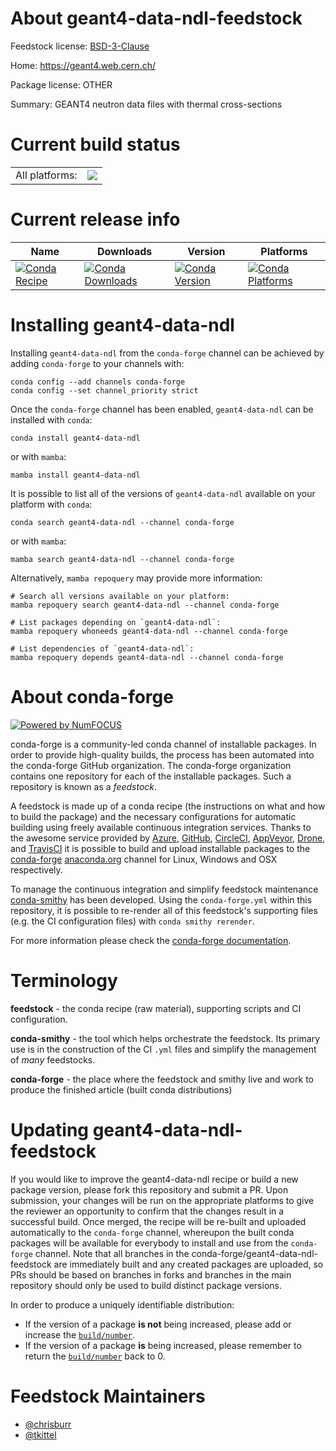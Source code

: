 About geant4-data-ndl-feedstock
===============================

Feedstock license: [BSD-3-Clause](https://github.com/conda-forge/geant4-data-ndl-feedstock/blob/main/LICENSE.txt)

Home: https://geant4.web.cern.ch/

Package license: OTHER

Summary: GEANT4 neutron data files with thermal cross-sections

Current build status
====================


<table><tr><td>All platforms:</td>
    <td>
      <a href="https://dev.azure.com/conda-forge/feedstock-builds/_build/latest?definitionId=6492&branchName=main">
        <img src="https://dev.azure.com/conda-forge/feedstock-builds/_apis/build/status/geant4-data-ndl-feedstock?branchName=main">
      </a>
    </td>
  </tr>
</table>

Current release info
====================

| Name | Downloads | Version | Platforms |
| --- | --- | --- | --- |
| [![Conda Recipe](https://img.shields.io/badge/recipe-geant4--data--ndl-green.svg)](https://anaconda.org/conda-forge/geant4-data-ndl) | [![Conda Downloads](https://img.shields.io/conda/dn/conda-forge/geant4-data-ndl.svg)](https://anaconda.org/conda-forge/geant4-data-ndl) | [![Conda Version](https://img.shields.io/conda/vn/conda-forge/geant4-data-ndl.svg)](https://anaconda.org/conda-forge/geant4-data-ndl) | [![Conda Platforms](https://img.shields.io/conda/pn/conda-forge/geant4-data-ndl.svg)](https://anaconda.org/conda-forge/geant4-data-ndl) |

Installing geant4-data-ndl
==========================

Installing `geant4-data-ndl` from the `conda-forge` channel can be achieved by adding `conda-forge` to your channels with:

```
conda config --add channels conda-forge
conda config --set channel_priority strict
```

Once the `conda-forge` channel has been enabled, `geant4-data-ndl` can be installed with `conda`:

```
conda install geant4-data-ndl
```

or with `mamba`:

```
mamba install geant4-data-ndl
```

It is possible to list all of the versions of `geant4-data-ndl` available on your platform with `conda`:

```
conda search geant4-data-ndl --channel conda-forge
```

or with `mamba`:

```
mamba search geant4-data-ndl --channel conda-forge
```

Alternatively, `mamba repoquery` may provide more information:

```
# Search all versions available on your platform:
mamba repoquery search geant4-data-ndl --channel conda-forge

# List packages depending on `geant4-data-ndl`:
mamba repoquery whoneeds geant4-data-ndl --channel conda-forge

# List dependencies of `geant4-data-ndl`:
mamba repoquery depends geant4-data-ndl --channel conda-forge
```


About conda-forge
=================

[![Powered by
NumFOCUS](https://img.shields.io/badge/powered%20by-NumFOCUS-orange.svg?style=flat&colorA=E1523D&colorB=007D8A)](https://numfocus.org)

conda-forge is a community-led conda channel of installable packages.
In order to provide high-quality builds, the process has been automated into the
conda-forge GitHub organization. The conda-forge organization contains one repository
for each of the installable packages. Such a repository is known as a *feedstock*.

A feedstock is made up of a conda recipe (the instructions on what and how to build
the package) and the necessary configurations for automatic building using freely
available continuous integration services. Thanks to the awesome service provided by
[Azure](https://azure.microsoft.com/en-us/services/devops/), [GitHub](https://github.com/),
[CircleCI](https://circleci.com/), [AppVeyor](https://www.appveyor.com/),
[Drone](https://cloud.drone.io/welcome), and [TravisCI](https://travis-ci.com/)
it is possible to build and upload installable packages to the
[conda-forge](https://anaconda.org/conda-forge) [anaconda.org](https://anaconda.org/)
channel for Linux, Windows and OSX respectively.

To manage the continuous integration and simplify feedstock maintenance
[conda-smithy](https://github.com/conda-forge/conda-smithy) has been developed.
Using the ``conda-forge.yml`` within this repository, it is possible to re-render all of
this feedstock's supporting files (e.g. the CI configuration files) with ``conda smithy rerender``.

For more information please check the [conda-forge documentation](https://conda-forge.org/docs/).

Terminology
===========

**feedstock** - the conda recipe (raw material), supporting scripts and CI configuration.

**conda-smithy** - the tool which helps orchestrate the feedstock.
                   Its primary use is in the construction of the CI ``.yml`` files
                   and simplify the management of *many* feedstocks.

**conda-forge** - the place where the feedstock and smithy live and work to
                  produce the finished article (built conda distributions)


Updating geant4-data-ndl-feedstock
==================================

If you would like to improve the geant4-data-ndl recipe or build a new
package version, please fork this repository and submit a PR. Upon submission,
your changes will be run on the appropriate platforms to give the reviewer an
opportunity to confirm that the changes result in a successful build. Once
merged, the recipe will be re-built and uploaded automatically to the
`conda-forge` channel, whereupon the built conda packages will be available for
everybody to install and use from the `conda-forge` channel.
Note that all branches in the conda-forge/geant4-data-ndl-feedstock are
immediately built and any created packages are uploaded, so PRs should be based
on branches in forks and branches in the main repository should only be used to
build distinct package versions.

In order to produce a uniquely identifiable distribution:
 * If the version of a package **is not** being increased, please add or increase
   the [``build/number``](https://docs.conda.io/projects/conda-build/en/latest/resources/define-metadata.html#build-number-and-string).
 * If the version of a package **is** being increased, please remember to return
   the [``build/number``](https://docs.conda.io/projects/conda-build/en/latest/resources/define-metadata.html#build-number-and-string)
   back to 0.

Feedstock Maintainers
=====================

* [@chrisburr](https://github.com/chrisburr/)
* [@tkittel](https://github.com/tkittel/)

